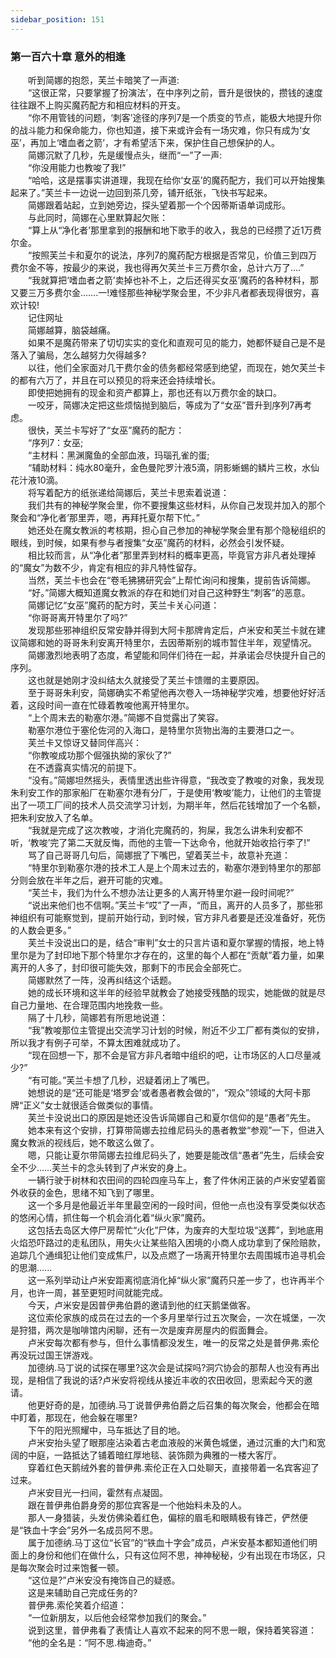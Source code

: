 ```yaml
---
sidebar_position: 151
---
```

### 第一百六十章 意外的相逢  


　　听到简娜的抱怨，芙兰卡暗笑了一声道:  
　　“这很正常，只要掌握了扮演法’，在中序列之前，晋升是很快的，攒钱的速度往往跟不上购买魔药配方和相应材料的开支。  
　　“你不用管钱的问题，‘刺客’途径的序列7是一个质变的节点，能极大地提升你的战斗能力和保命能力，你也知道，接下来或许会有一场灾难，你只有成为‘女巫’，再加上‘嗜血者之箭’，才有希望活下来，保护住自己想保护的人。  
　　简娜沉默了几秒，先是缓慢点头，继而“一”了一声:  
　　“你没用能力也教唆了我!”  
　　“哈哈，这是摆事实讲道理，我现在给你‘女巫’的魔药配方，我们可以开始搜集起来了。”芙兰卡一边说一边回到茶几旁，铺开纸张，飞快书写起来。  
　　简娜跟着站起，立到她旁边，探头望着那一个个因蒂斯语单词成形。  
　　与此同时，简娜在心里默算起欠账：  
　　“算上从“净化者’那里拿到的报酬和地下歌手的收入，我总的已经攒了近1万费尔金。  
　　“按照芙兰卡和夏尔的说法，序列7的魔药配方根据是否常见，价值三到四万费尔金不等，按最少的来说，我也得再欠芙兰卡三万费尔金，总计六万了....”  
　　“我就算把‘嗜血者之箭’卖掉也补不上，之后还得买女巫’魔药的各种材料，那又要三万多费尔金…….一!难怪那些神秘学聚会里，不少非凡者都表现得很穷，喜欢计较!  
　　记住网址  
　　简娜越算，脑袋越痛。  
　　如果不是魔药带来了切切实实的变化和直观可见的能力，她都怀疑自己是不是落入了骗局，怎么越努力欠得越多?  
　　以往，他们全家面对几干费尔金的债务都经常感到绝望，而现在，她欠芙兰卡的都有六万了，并且在可以预见的将来还会持续增长。  
　　即使把她拥有的现金和资产都算上，那也还有以万费尔金的缺口。  
　　一咬牙，简娜决定把这些烦恼抛到脑后，等成为了“女巫”晋升到序列7再考虑。  
　　很快，芙兰卡写好了“女巫”魔药的配方：  
　　“序列7：女巫;  
　　“主材料：黑渊魔鱼的全部血液，玛瑙孔雀的蛋;  
　　“辅助材料：纯水80毫升，金色曼陀罗汁液5滴，阴影蜥蜴的鳞片三枚，水仙花汁液10滴。  
　　将写着配方的纸张递给简娜后，芙兰卡思索着说道：  
　　我们共有的神秘学聚会里，你不要搜集这些材料，从你自己发现并加入的那个聚会和“净化者’那里弄，嗯，再拜托夏尔帮下忙。”  
　　她还处在魔女教派的考核期，担心自己参加的神秘学聚会里有那个隐秘组织的眼线，到时候，如果有参与者搜集“女巫”魔药的材料，必然会引发怀疑。  
　　相比较而言，从“净化者”那里弄到材料的概率更高，毕竟官方非凡者处理掉的“魔女”为数不少，肯定有相应的非凡特性留存。  
　　当然，芙兰卡也会在“卷毛狒狒研究会”上帮忙询问和搜集，提前告诉简娜。  
　　“好。”简娜大概知道魔女教派的存在和她们对自己这种野生“刺客”的恶意。  
　　简娜记忆“女巫”魔药的配方时，芙兰卡关心问道：  
　　“你哥哥离开特里尔了吗?”  
　　发现那些邪神组织反常安静并得到大阿卡那牌肯定后，卢米安和芙兰卡就在建议简娜和她的哥哥朱利安离开特里尔，去因蒂斯别的城市暂住半年，观望情况。  
　　简娜激烈地表明了态度，希望能和同伴们待在一起，并承诺会尽快提升自己的序列。  
　　这也就是她刚才没纠结太久就接受了芙兰卡馈赠的主要原因。  
　　至于哥哥朱利安，简娜确实不希望他再次卷入一场神秘学灾难，想要他好好活着，这段时间一直在忙碌着教唆他离开特里尔。  
　　“上个周末去的勒塞尔港。”简娜不自觉露出了笑容。  
　　勒塞尔港位于塞伦佐河的入海口，是特里尔货物出海的主要港口之一。  
　　芙兰卡又惊讶又替同伴高兴：  
　　“你教唆成功那个倔强执拗的家伙了?”  
　　在不透露真实情况的前提下。  
　　“没有。”简娜坦然摇头，表情里透出些许得意，“我改变了教唆的对象，我发现朱利安工作的那家船厂在勒塞尔港有分厂，于是使用‘教唆’能力，让他们的主管提出了一项工厂间的技术人员交流学习计划，为期半年，然后花钱增加了一个名额，把朱利安放入了名单。  
　　“我就是完成了这次教唆，才消化完魔药的，狗屎，我怎么讲朱利安都不听，‘教唆’完了第二天就反悔，而他的主管一下达命令，他就开始收拾行李了!”  
　　骂了自己哥哥几句后，简娜抿了下嘴巴，望着芙兰卡，故意补充道：  
　　“特里尔到勒塞尔港的技术工人是上个周末过去的，勒塞尔港到特里尔的那部分则会放在半年之后，避开可能的灾难。  
　　“芙兰卡，我们为什么不想办法让更多的人离开特里尔避一段时间呢?”  
　　“说出来他们也不信啊。”芙兰卡“哎”了一声，“而且，离开的人员多了，那些邪神组织有可能察觉到，提前开始行动，到时候，官方非凡者要是还没准备好，死伤的人数会更多。”  
　　芙兰卡没说出口的是，结合“审判”女士的只言片语和夏尔掌握的情报，地上特里尔是为了封印地下那个特里尔才存在的，这里的每个人都在“贡献”着力量，如果离开的人多了，封印很可能失效，那剩下的市民会全部死亡。  
　　简娜默然了一阵，没再纠结这个话题。  
　　她的成长环境和这半年的经验早就教会了她接受残酷的现实，她能做的就是尽自己力量地、在合理范围内地挽救一些。  
　　隔了十几秒，简娜若有所思地说道：  
　　“我”教唆那位主管提出交流学习计划的时候，附近不少工厂都有类似的安排，所以我才有例子可举，不算太困难就成功了。  
　　“现在回想一下，那不会是官方非凡者暗中组织的吧，让市场区的人口尽量减少?”  
　　“有可能。”芙兰卡想了几秒，迟疑着闭上了嘴巴。  
　　她想说的是“还可能是‘塔罗会’或者愚者教会做的”，“观众”领域的大阿卡那牌“正义”女士就很适合做类似的事情。  
　　芙兰卡没说出口的原因是她还没告诉简娜自己和夏尔信仰的是“愚者”先生。  
　　她本来有这个安排，打算带简娜去拉维尼码头的愚者教堂“参观”一下，但进入魔女教派的视线后，她不敢这么做了。  
　　嗯，只能让夏尔带简娜去拉维尼码头了，她要是能改信“愚者”先生，后续会安全不少……芙兰卡的念头转到了卢米安的身上。  
　　一辆行驶于树林和农田间的四轮四座马车上，套了件休闲正装的卢米安望着窗外收获的金色，思绪不知飞到了哪里。  
　　这一个多月是他最近半年里最空闲的一段时间，但他一点也没有享受类似状态的悠闲心情，抓住每一个机会消化着“纵火家”魔药。  
　　这包括去岛区大停尸房帮忙“火化”尸体，为废弃的大型垃圾“送葬”，到地底用火焰恐吓路过的走私团队，用失火让某些陷入困境的小商人成功拿到了保险赔款，追踪几个通缉犯让他们变成焦尸，以及点燃了一场离开特里尔去周围城市追寻机会的思潮.…..  
　　这一系列举动让卢米安距离彻底消化掉“纵火家”魔药只差一步了，也许再半个月，也许一周，甚至更短时间就能完成。  
　　今天，卢米安是因普伊弗伯爵的邀请到他的红天鹅堡做客。  
　　这位索伦家族的成员在过去的一个多月里举行过五次聚会，一次在城堡，一次是狩猎，两次是咖啡馆内闲聊，还有一次是废弃房屋内的假面舞会。  
　　卢米安每次都有参与，但什么事情都没发生，唯一的反常之处是普伊弗.索伦再没玩过国王饼游戏。  
　　加德纳.马丁说的试探在哪里?这次会是试探吗?洞穴协会的那帮人也没有再出现，是相信了我说的话?卢米安将视线从接近丰收的农田收回，思索起今天的邀请。  
　　他更好奇的是，加德纳.马丁说普伊弗伯爵之后召集的每次聚会，他都会在暗中盯着，那现在，他会躲在哪里?  
　　下午的阳光照耀中，马车抵达了目的地。  
　　卢米安抬头望了眼那座沾染着古老血液般的米黄色城堡，通过沉重的大门和宽阔的中庭，一路抵达了铺着暗红厚地毯、装饰颇为典雅的一楼大客厅。  
　　穿着红色天鹅绒外套的普伊弗.索伦正在入口处聊天，直接带着一名宾客迎了过来。  
　　卢米安目光一扫间，霍然有点凝固。  
　　跟在普伊弗伯爵身旁的那位宾客是一个他始料未及的人。  
　　那人一身猎装，头发仿佛染着红色，偏棕的眉毛和眼睛极有锋芒，俨然便是“铁血十字会”另外一名成员阿不思。  
　　属于加德纳.马丁这位“长官”的“铁血十字会”成员，卢米安基本都知道他们明面上的身份和他们在做什么，只有这位阿不思，神神秘秘，少有出现在市场区，只是每次聚会时过来饱餐一顿。  
　　“这位是?”卢米安没有掩饰自己的疑惑。  
　　这是来辅助自己完成任务的?  
　　普伊弗.索伦笑着介绍道：  
　　“一位新朋友，以后他会经常参加我们的聚会。”  
　　说到这里，普伊弗看了表情让人喜欢不起来的阿不思一眼，保持着笑容道：  
　　“他的全名是：“阿不思.梅迪奇。”  
